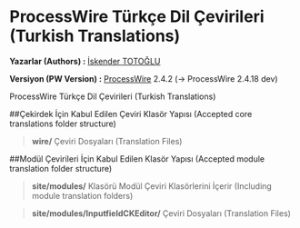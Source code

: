 ProcessWire Türkçe Dil Çevirileri (Turkish Translations)
==============

**Yazarlar (Authors) :** [İskender TOTOĞLU](http://altivebir.com.tr "ALTI ve BIR IT.")

**Versiyon (PW Version) :** [ProcessWire](http://processwire.com/ "ProcessWire") 2.4.2 (-> ProcessWire 2.4.18 dev)


ProcessWire Türkçe Dil Çevirileri (Turkish Translations)

##Çekirdek İçin Kabul Edilen Çeviri Klasör Yapısı (Accepted core translations folder structure)

>**wire/** Çeviri Dosyaları (Translation Files)

##Modül Çevirileri İçin Kabul Edilen Klasör Yapısı (Accepted module translation folder structure)
>**site/modules/** Klasörü Modül Çeviri Klasörlerini İçerir (Including module translation folders)

>**site/modules/InputfieldCKEditor/** Çeviri Dosyaları (Translation Files)

